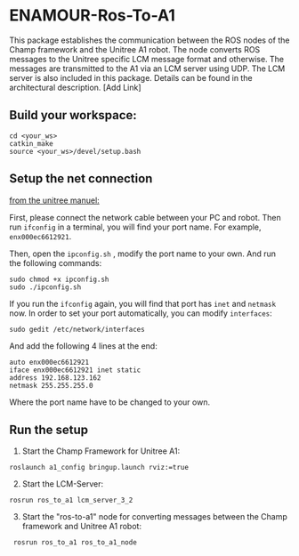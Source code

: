 # ENAMOUR-Ros-To-A1
This package establishes the communication between the ROS nodes of the Champ framework and the Unitree A1 robot. The node converts ROS messages to the Unitree specific LCM message format and otherwise. The messages are transmitted to the A1 via an LCM server using UDP. The LCM server is also included in this package. Details can be found in the architectural description. [Add Link]
## Build your workspace:

```
cd <your_ws>
catkin_make
source <your_ws>/devel/setup.bash
```
## Setup the net connection
[from the unitree manuel:](https://github.com/unitreerobotics/unitree_ros_to_real)

First, please connect the network cable between your PC and robot. Then run `ifconfig` in a terminal, you will find your port name. For example, `enx000ec6612921`.

Then, open the `ipconfig.sh` , modify the port name to your own. And run the following commands:
```
sudo chmod +x ipconfig.sh
sudo ./ipconfig.sh
```
If you run the `ifconfig` again, you will find that port has `inet` and `netmask` now.
In order to set your port automatically, you can modify `interfaces`:
```
sudo gedit /etc/network/interfaces
```
And add the following 4 lines at the end:
```
auto enx000ec6612921
iface enx000ec6612921 inet static
address 192.168.123.162
netmask 255.255.255.0
```
Where the port name have to be changed to your own.

## Run the setup 

 1. Start the Champ Framework for Unitree A1:
```
roslaunch a1_config bringup.launch rviz:=true
```

 2. Start the LCM-Server:
```
rosrun ros_to_a1 lcm_server_3_2
```

 3. Start the "ros-to-a1" node for converting messages between the Champ framework and Unitree A1 robot:
```
 rosrun ros_to_a1 ros_to_a1_node
 ```